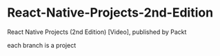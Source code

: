 # React-Native-Projects-2nd-Edition

React Native Projects (2nd Edition) [Video], published by Packt

each branch is a project

